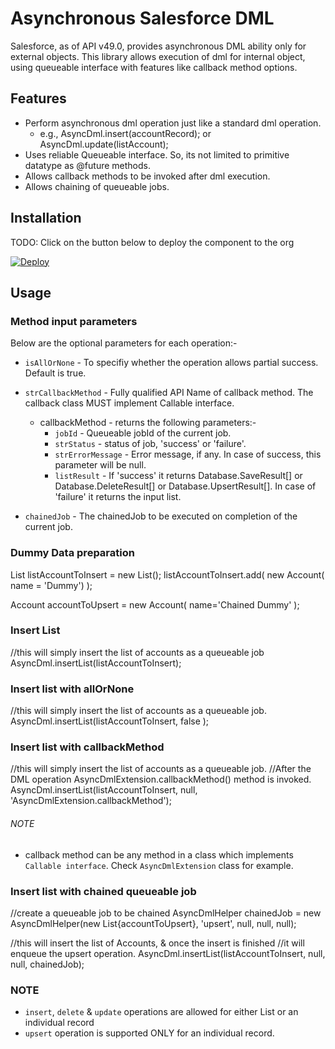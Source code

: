 # Asynchronous Salesforce DML

Salesforce, as of API v49.0, provides asynchronous DML ability only for external objects. This library allows execution of dml for internal object, using queueable interface with features like callback method options.

## Features

- Perform asynchronous dml operation just like a standard dml operation.
  - e.g., AsyncDml.insert(accountRecord); or AsyncDml.update(listAccount);
- Uses reliable Queueable interface. So, its not limited to primitive datatype as @future methods.
- Allows callback methods to be invoked after dml execution.
- Allows chaining of queueable jobs.

## Installation

  TODO:
  Click on the button below to deploy the component to the org

  [![Deploy](https://deploy-to-sfdx.com/dist/assets/images/DeployToSFDX.svg)](https://deploy-to-sfdx.com)

## Usage

### Method input parameters
  Below are the optional parameters for each operation:-
    
  - `isAllOrNone` - To specifiy whether the operation allows partial success. Default is true.
    
  - `strCallbackMethod` - Fully qualified API Name of callback method. The callback class MUST implement Callable interface.
      - callbackMethod - returns the following parameters:-
        - `jobId` - Queueable jobId of the current job.
        - `strStatus` - status of job, 'success' or 'failure'.
        - `strErrorMessage` - Error message, if any. In case of success, this parameter will be null.
        - `listResult` - If 'success' it returns Database.SaveResult[] or Database.DeleteResult[] or Database.UpsertResult[]. In case of 'failure' it returns the input list.
    
  - `chainedJob` - The chainedJob to be executed on completion of the current job.

### Dummy Data preparation

  List<Account> listAccountToInsert = new List<Account>();
    listAccountToInsert.add(
      new Account( name = 'Dummy')
    );

  Account accountToUpsert = new Account(
    name='Chained Dummy'
  );

### Insert List
  //this will simply insert the list of accounts as a queueable job
  AsyncDml.insertList(listAccountToInsert);

### Insert list with allOrNone
  //this will simply insert the list of accounts as a queueable job.
  AsyncDml.insertList(listAccountToInsert, false );

### Insert list with callbackMethod
  //this will simply insert the list of accounts as a queueable job.
  //After the DML operation AsyncDmlExtension.callbackMethod() method is invoked.
  AsyncDml.insertList(listAccountToInsert, null, 'AsyncDmlExtension.callbackMethod');

###### NOTE
  - callback method can be any method in a class which implements `Callable interface`. Check `AsyncDmlExtension` class for example.

### Insert list with chained queueable job
  //create a queueable job to be chained
  AsyncDmlHelper chainedJob = new AsyncDmlHelper(new List<SObject>{accountToUpsert}, 'upsert', null, null, null);
  
  //this will insert the list of Accounts, & once the insert is finished
  //it will enqueue the upsert operation.
  AsyncDml.insertList(listAccountToInsert, null, null, chainedJob);

### NOTE

- `insert`, `delete` & `update` operations are allowed for either List or an individual record
- `upsert` operation is supported ONLY for an individual record.

